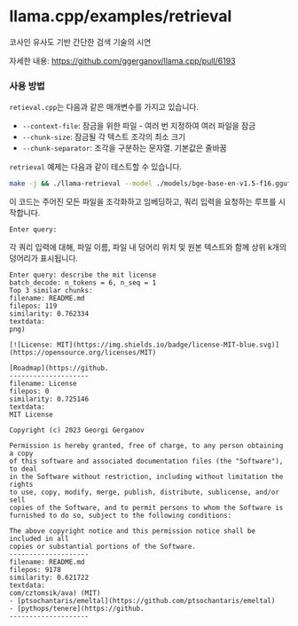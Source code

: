 # llama.cpp/examples/retrieval

코사인 유사도 기반 간단한 검색 기술의 시연

자세한 내용:
https://github.com/ggerganov/llama.cpp/pull/6193

### 사용 방법

`retieval.cpp`는 다음과 같은 매개변수를 가지고 있습니다.
- `--context-file`: 잠금을 위한 파일 - 여러 번 지정하여 여러 파일을 잠금
- `--chunk-size`: 잠금될 각 텍스트 조각의 최소 크기
- `--chunk-separator`: 조각을 구분하는 문자열. 기본값은 줄바꿈

`retrieval` 예제는 다음과 같이 테스트할 수 있습니다.

```bash
make -j && ./llama-retrieval --model ./models/bge-base-en-v1.5-f16.gguf --top-k 3 --context-file README.md --context-file License --chunk-size 100 --chunk-separator .
```

이 코드는 주어진 모든 파일을 조각화하고 임베딩하고, 쿼리 입력을 요청하는 루프를 시작합니다.

```
Enter query:
```

각 쿼리 입력에 대해, 파일 이름, 파일 내 덩어리 위치 및 원본 텍스트와 함께 상위 k개의 덩어리가 표시됩니다.

```
Enter query: describe the mit license
batch_decode: n_tokens = 6, n_seq = 1
Top 3 similar chunks:
filename: README.md
filepos: 119
similarity: 0.762334
textdata:
png)

[![License: MIT](https://img.shields.io/badge/license-MIT-blue.svg)](https://opensource.org/licenses/MIT)

[Roadmap](https://github.
--------------------
filename: License
filepos: 0
similarity: 0.725146
textdata:
MIT License

Copyright (c) 2023 Georgi Gerganov

Permission is hereby granted, free of charge, to any person obtaining a copy
of this software and associated documentation files (the "Software"), to deal
in the Software without restriction, including without limitation the rights
to use, copy, modify, merge, publish, distribute, sublicense, and/or sell
copies of the Software, and to permit persons to whom the Software is
furnished to do so, subject to the following conditions:

The above copyright notice and this permission notice shall be included in all
copies or substantial portions of the Software.
--------------------
filename: README.md
filepos: 9178
similarity: 0.621722
textdata:
com/cztomsik/ava) (MIT)
- [ptsochantaris/emeltal](https://github.com/ptsochantaris/emeltal)
- [pythops/tenere](https://github.
--------------------
```
